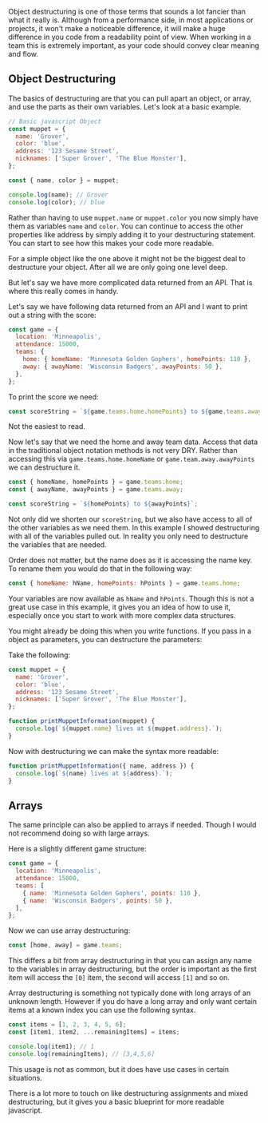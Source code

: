 Object destructuring is one of those terms that sounds a lot fancier than what it really is. Although from a performance side, in most applications or projects, it won't make a noticeable difference, it will make a huge difference in you code from a readability point of view. When working in a team this is extremely important, as your code should convey clear meaning and flow.

## Object Destructuring

The basics of destructuring are that you can pull apart an object, or array, and use the parts as their own variables. Let's look at a basic example.

```javascript
// Basic javascript Object
const muppet = {
  name: 'Grover',
  color: 'blue',
  address: '123 Sesame Street',
  nicknames: ['Super Grover', 'The Blue Monster'],
};

const { name, color } = muppet;

console.log(name); // Grover
console.log(color); // blue
```

Rather than having to use `muppet.name` or `muppet.color` you now simply have them as variables `name` and `color`. You can continue to access the other properties like address by simply adding it to your destructuring statement. You can start to see how this makes your code more readable.

For a simple object like the one above it might not be the biggest deal to destructure your object. After all we are only going one level deep.

But let's say we have more complicated data returned from an API. That is where this really comes in handy.

Let's say we have following data returned from an API and I want to print out a string with the score:

```javascript
const game = {
  location: 'Minneapolis',
  attendance: 15000,
  teams: {
    home: { homeName: 'Minnesota Golden Gophers', homePoints: 110 },
    away: { awayName: 'Wisconsin Badgers', awayPoints: 50 },
  },
};
```

To print the score we need:

```javascript
const scoreString = `${game.teams.home.homePoints} to ${game.teams.away.awayPoints}`;
```

Not the easiest to read.

Now let's say that we need the home and away team data. Access that data in the traditional object notation methods is not very DRY. Rather than accessing this via `game.teams.home.homeName` or `game.team.away.awayPoints` we can destructure it.

```javascript
const { homeName, homePoints } = game.teams.home;
const { awayName, awayPoints } = game.teams.away;

const scoreString = `${homePoints} to ${awayPoints}`;
```

Not only did we shorten our `scoreString`, but we also have access to all of the other variables as we need them. In this example I showed destructuring with all of the variables pulled out. In reality you only need to destructure the variables that are needed.

Order does not matter, but the name does as it is accessing the name key. To rename them you would do that in the following way:

```javascript
const { homeName: hName, homePoints: hPoints } = game.teams.home;
```

Your variables are now available as `hName` and `hPoints`. Though this is not a great use case in this example, it gives you an idea of how to use it, especially once you start to work with more complex data structures.

You might already be doing this when you write functions. If you pass in a object as parameters, you can destructure the parameters:

Take the following:

```javascript
const muppet = {
  name: 'Grover',
  color: 'blue',
  address: '123 Sesame Street',
  nicknames: ['Super Grover', 'The Blue Monster'],
};

function printMuppetInformation(muppet) {
  console.log(`${muppet.name} lives at ${muppet.address}.`);
}
```

Now with destructuring we can make the syntax more readable:

```javascript
function printMuppetInformation({ name, address }) {
  console.log(`${name} lives at ${address}.`);
}
```

## Arrays

The same principle can also be applied to arrays if needed. Though I would not recommend doing so with large arrays.

Here is a slightly different game structure:

```javascript
const game = {
  location: 'Minneapolis',
  attendance: 15000,
  teams: [
    { name: 'Minnesota Golden Gophers', points: 110 },
    { name: 'Wisconsin Badgers', points: 50 },
  ],
};
```

Now we can use array destructuring:

```javascript
const [home, away] = game.teams;
```

This differs a bit from array destructuring in that you can assign any name to the variables in array destructuring, but the order is important as the first item will access the `[0]` item, the second will access `[1]` and so on.

Array destructuring is something not typically done with long arrays of an unknown length. However if you do have a long array and only want certain items at a known index you can use the following syntax.

```javascript
const items = [1, 2, 3, 4, 5, 6];
const [item1, item2, ...remainingItems] = items;

console.log(item1); // 1
console.log(remainingItems); // [3,4,5,6]
```

This usage is not as common, but it does have use cases in certain situations.

There is a lot more to touch on like destructuring assignments and mixed destructuring, but it gives you a basic blueprint for more readable javascript.
